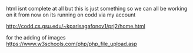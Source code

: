 html isnt complete at all but this is just something so we can all be working on it from now on
its running on codd via my account

http://codd.cs.gsu.edu/~kparisagafonov1/prj2/home.html

for the adding of images 
https://www.w3schools.com/php/php_file_upload.asp